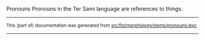 Pronouns
Pronouns in the Ter Sami language are references to things.

* * *

<small>This (part of) documentation was generated from [src/fst/morphology/stems/pronouns.lexc](https://github.com/giellalt/lang-sjt/blob/main/src/fst/morphology/stems/pronouns.lexc)</small>

---

